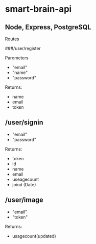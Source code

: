 # smart-brain-api

## Node, Express, PostgreSQL

Routes

###/user/register

Paremeters<br>

- "email"
- "name"
- "password"

Returns:

- name
- email
- token

## /user/signin

- "email"
- "password"

Returns:

- token
- id
- name
- email
- useagecount
- joind (Date)

## /user/image

- "email"
- "token"

Returns:

- usagecount(updated)
